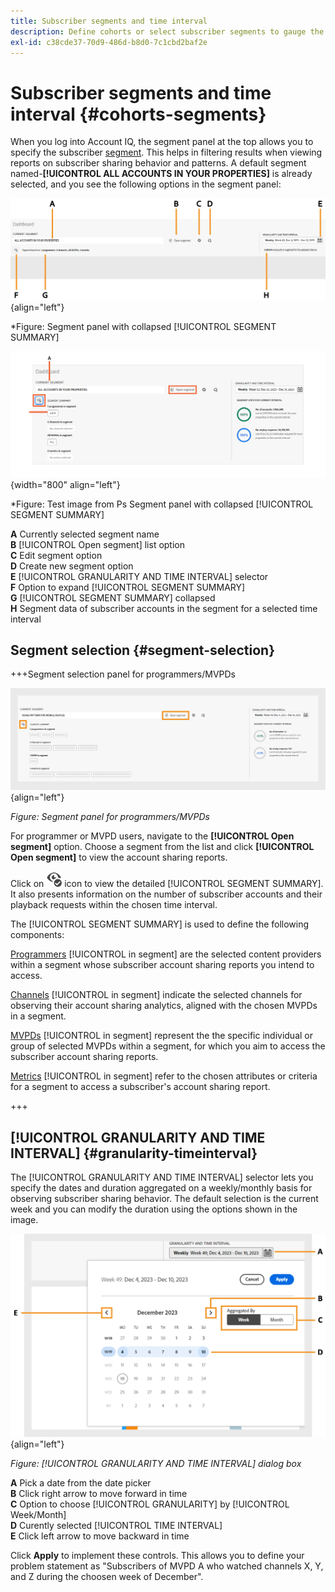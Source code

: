 ```yaml
---
title: Subscriber segments and time interval
description: Define cohorts or select subscriber segments to gauge the account sharing possibilities and patterns of your channel viewers to use graphical tools and reports in Account IQ.
exl-id: c38cde37-70d9-486d-b8d0-7c1cbd2baf2e
---
```


# Subscriber segments and time interval {#cohorts-segments}

When you log into Account IQ, the segment panel at the top allows you to specify the subscriber [segment](product-concepts.md#segmet-def). This helps in filtering results when viewing reports on subscriber sharing behavior and patterns. A default segment named-**[!UICONTROL ALL ACCOUNTS IN YOUR PROPERTIES]** is already selected, and you see the following options in the segment panel:

![](assets/new-segment-selector-collapsed.png){align="left"}

 *Figure: Segment panel with collapsed [!UICONTROL SEGMENT SUMMARY]

 
![](assets/test-image-ps.png){width="800" align="left"}

 *Figure: Test image from Ps Segment panel with collapsed [!UICONTROL SEGMENT SUMMARY]
 
**A** Currently selected segment name<br/>
**B** [!UICONTROL Open segment] list option<br/>
**C** Edit segment option<br/>
**D** Create new segment option<br/>
**E** [!UICONTROL GRANULARITY AND TIME INTERVAL] selector<br/>
**F** Option to expand [!UICONTROL SEGMENT SUMMARY]<br/>
**G** [!UICONTROL SEGMENT SUMMARY] collapsed<br/>
**H** Segment data of subscriber accounts in the segment for a selected time interval<br/>

## Segment selection {#segment-selection}

+++Segment selection panel for programmers/MVPDs

![](assets/segment-panel-programmers-mvpd.png){align="left"}

*Figure: Segment panel for programmers/MVPDs*

For programmer or MVPD users, navigate to the **[!UICONTROL Open segment]** option. Choose a segment from the list and click **[!UICONTROL Open segment]** to view the account sharing reports.

Click on <img alt= "expand [!UICONTROL segment summary]" src="./assets/expand-segment-summary.svg" width="25"> icon to view the detailed [!UICONTROL SEGMENT SUMMARY]. It also presents information on the number of subscriber accounts and their playback requests within the chosen time interval.

The [!UICONTROL SEGMENT SUMMARY] is used to define the following components:

[Programmers](product-concepts.md#programmer-def) [!UICONTROL in segment] are the selected content providers within a segment whose subscriber account sharing reports you intend to access.

[Channels](product-concepts.md#channel-def) [!UICONTROL in segment] indicate the selected channels for observing their account sharing analytics, aligned with the chosen MVPDs in a segment.

[MVPDs](product-concepts.md#mvpd-def) [!UICONTROL in segment] represent the the specific individual or group of selected MVPDs within a segment, for which you aim to access the subscriber account sharing reports.

[Metrics](product-concepts.md#metric) [!UICONTROL in segment] refer to the chosen attributes or criteria for a segment to access a subscriber's account sharing report.

+++

## [!UICONTROL GRANULARITY AND TIME INTERVAL] {#granularity-timeinterval}

  The [!UICONTROL GRANULARITY AND TIME INTERVAL] selector lets you specify the dates and duration aggregated on a weekly/monthly basis for observing subscriber sharing behavior. The default selection is the current week and you can modify the duration using the options shown in the image.

  ![[!UICONTROL GRANULARITY AND TIME INTERVAL]](assets/granularity-timeinterval-weekwise.png){align="left"}

  *Figure: [!UICONTROL GRANULARITY AND TIME INTERVAL] dialog box*

**A** Pick a date from the date picker<br/>
**B** Click right arrow to move forward in time<br/>
**C** Option to choose [!UICONTROL GRANULARITY] by [!UICONTROL Week/Month]<br/>
**D** Curently selected [!UICONTROL TIME INTERVAL]<br/>
**E** Click left arrow to move backward in time<br/>

Click **Apply** to implement these controls. This allows you to define your problem statement as "Subscribers of MVPD A who watched channels X, Y, and Z during the choosen week of December".

